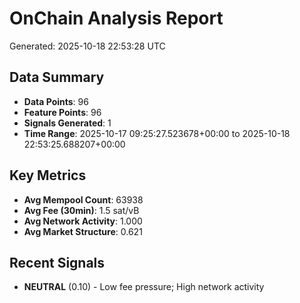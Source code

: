 # OnChain Analysis Report
Generated: 2025-10-18 22:53:28 UTC

## Data Summary
- **Data Points**: 96
- **Feature Points**: 96
- **Signals Generated**: 1
- **Time Range**: 2025-10-17 09:25:27.523678+00:00 to 2025-10-18 22:53:25.688207+00:00

## Key Metrics
- **Avg Mempool Count**: 63938
- **Avg Fee (30min)**: 1.5 sat/vB
- **Avg Network Activity**: 1.000
- **Avg Market Structure**: 0.621

## Recent Signals
- **NEUTRAL** (0.10) - Low fee pressure; High network activity
